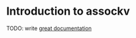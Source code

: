 # Introduction to assockv

TODO: write [great documentation](http://jacobian.org/writing/what-to-write/)

